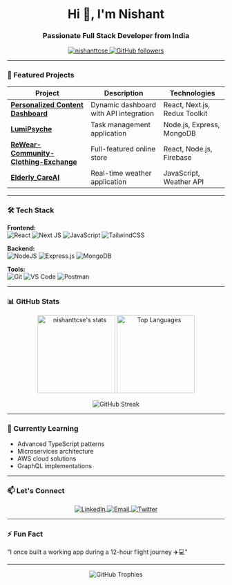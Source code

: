 <h1 align="center">Hi 👋, I'm Nishant</h1>
<h3 align="center">Passionate Full Stack Developer from India</h3>

<p align="center">
  <a href="https://github.com/nishanttcse">
    <img src="https://komarev.com/ghpvc/?username=nishanttcse&label=Profile%20views&color=0e75b6&style=flat" alt="nishanttcse" />
  </a>
  <a href="https://github.com/nishanttcse?tab=followers">
    <img src="https://img.shields.io/github/followers/nishanttcse?label=Followers&style=social" alt="GitHub followers">
  </a>
</p>

---

### 🔭 Featured Projects

| Project | Description | Technologies |
|---------|-------------|--------------|
| [**Personalized Content Dashboard**]((https://github.com/nishanttcse/Personalized-Content-Dashboard)) | Dynamic dashboard with API integration | React, Next.js, Redux Toolkit |
| [**LumiPsyche**]((https://github.com/nishanttcse/LumiPysche-Ai-Therapist)) | Task management application | Node.js, Express, MongoDB |
| [**ReWear-Community-Clothing-Exchange**](ReWear-Community-Clothing-Exchange) | Full-featured online store | React, Node.js, Firebase |
| [**Elderly_CareAI**]((https://github.com/nishanttcse/Elderly_CareAI)) | Real-time weather application | JavaScript, Weather API |

---

### 🛠️ Tech Stack

**Frontend:**  
![React](https://img.shields.io/badge/React-20232A?style=for-the-badge&logo=react&logoColor=61DAFB)
![Next JS](https://img.shields.io/badge/Next-black?style=for-the-badge&logo=next.js&logoColor=white)
![JavaScript](https://img.shields.io/badge/JavaScript-F7DF1E?style=for-the-badge&logo=javascript&logoColor=black)
![TailwindCSS](https://img.shields.io/badge/Tailwind_CSS-38B2AC?style=for-the-badge&logo=tailwind-css&logoColor=white)

**Backend:**  
![NodeJS](https://img.shields.io/badge/Node.js-43853D?style=for-the-badge&logo=node.js&logoColor=white)
![Express.js](https://img.shields.io/badge/Express.js-404D59?style=for-the-badge)
![MongoDB](https://img.shields.io/badge/MongoDB-4EA94B?style=for-the-badge&logo=mongodb&logoColor=white)

**Tools:**  
![Git](https://img.shields.io/badge/GIT-E44C30?style=for-the-badge&logo=git&logoColor=white)
![VS Code](https://img.shields.io/badge/Visual_Studio_Code-0078D4?style=for-the-badge&logo=visual%20studio%20code&logoColor=white)
![Postman](https://img.shields.io/badge/Postman-FF6C37?style=for-the-badge&logo=Postman&logoColor=white)

---

### 📊 GitHub Stats

<p align="center">
  <img height="180em" src="https://github-readme-stats.vercel.app/api?username=nishanttcse&show_icons=true&theme=dark&include_all_commits=true&count_private=true" alt="nishanttcse's stats" />
  <img height="180em" src="https://github-readme-stats.vercel.app/api/top-langs/?username=nishanttcse&layout=compact&theme=dark" alt="Top Languages" />
</p>

<p align="center">
  <img src="https://github-readme-streak-stats.herokuapp.com/?user=nishanttcse&theme=dark" alt="GitHub Streak" />
</p>

---

### 🌱 Currently Learning

- Advanced TypeScript patterns
- Microservices architecture
- AWS cloud solutions
- GraphQL implementations

---

### 📫 Let's Connect

<p align="center">
  <a href="https://www.linkedin.com/in/nishant-s-srivastav/" target="blank">
    <img align="center" src="https://img.shields.io/badge/LinkedIn-0077B5?style=for-the-badge&logo=linkedin&logoColor=white" alt="LinkedIn"/>
  </a>
  <a href="mailto:nishantgenius03@gmail.com">
    <img align="center" src="https://img.shields.io/badge/Gmail-D14836?style=for-the-badge&logo=gmail&logoColor=white" alt="Email"/>
  </a>
  <a href="https://twitter.com/nishanttcse" target="blank">
    <img align="center" src="https://img.shields.io/badge/Twitter-1DA1F2?style=for-the-badge&logo=twitter&logoColor=white" alt="Twitter"/>
  </a>
</p>

---

### ⚡ Fun Fact

"I once built a working app during a 12-hour flight journey ✈️💻"

---

<p align="center">
  <img src="https://github-profile-trophy.vercel.app/?username=nishanttcse&theme=onedark&column=7" alt="GitHub Trophies" />
</p>

